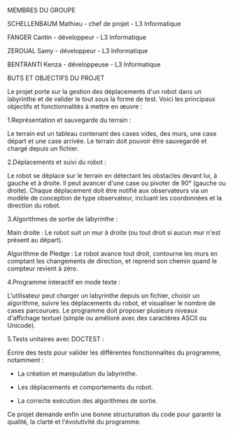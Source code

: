 MEMBRES DU GROUPE

SCHELLENBAUM Mathieu - chef de projet - L3 Informatique

FANGER Cantin - développeur - L3 Informatique

ZEROUAL Samy - développeur - L3 Informatique

BENTRANTI Kenza - développeuse - L3 Informatique

BUTS ET OBJECTIFS DU PROJET

Le projet porte sur la gestion des déplacements d'un robot dans un labyrinthe et de valider le tout sous la forme de test.
Voici les principaux objectifs et fonctionnalités à mettre en œuvre :

1.Représentation et sauvegarde du terrain :

Le terrain est un tableau contenant des cases vides, des murs, une case départ et une case arrivée.
Le terrain doit pouvoir être sauvegardé et chargé depuis un fichier.

2.Déplacements et suivi du robot :

Le robot se déplace sur le terrain en détectant les obstacles devant lui, à gauche et à droite.
Il peut avancer d'une case ou pivoter de 90° (gauche ou droite).
Chaque déplacement doit être notifié aux observateurs via un modèle de conception de type observateur, incluant les coordonnées et la direction du robot.

3.Algorithmes de sortie de labyrinthe :

Main droite : Le robot suit un mur à droite (ou tout droit si aucun mur n'est présent au départ).

Algorithme de Pledge : Le robot avance tout droit, contourne les murs en comptant les changements de direction, et reprend son chemin quand le compteur revient à zéro.

4.Programme interactif en mode texte :

L'utilisateur peut charger un labyrinthe depuis un fichier, choisir un algorithme, suivre les déplacements du robot, et visualiser le nombre de cases parcourues.
Le programme doit proposer plusieurs niveaux d'affichage textuel (simple ou amélioré avec des caractères ASCII ou Unicode).

5.Tests unitaires avec DOCTEST :

Écrire des tests pour valider les différentes fonctionnalités du programme, notamment :

- La création et manipulation du labyrinthe.
  
- Les déplacements et comportements du robot.
  
- La correcte exécution des algorithmes de sortie.

  
Ce projet demande enfin une bonne structuration du code pour garantir la qualité, la clarté et l'évolutivité du programme.
